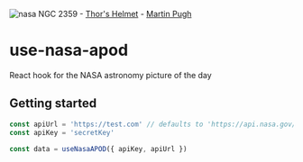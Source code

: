 ![nasa](https://user-images.githubusercontent.com/406799/85196198-d6f39d00-b31b-11ea-998c-1624beb9b274.png)
NGC 2359 - [Thor's Helmet](https://apod.nasa.gov/apod/ap200612.html) - [Martin Pugh](https://www.martinpughastrophotography.space/)

# use-nasa-apod
React hook for the NASA astronomy picture of the day

## Getting started
```js
const apiUrl = 'https://test.com' // defaults to 'https://api.nasa.gov/planetary/apod'
const apiKey = 'secretKey'

const data = useNasaAPOD({ apiKey, apiUrl })
```
